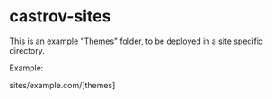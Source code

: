 castrov-sites
===============

This is an example "Themes" folder, to be deployed in a site specific directory.

Example:

sites/example.com/[themes]
